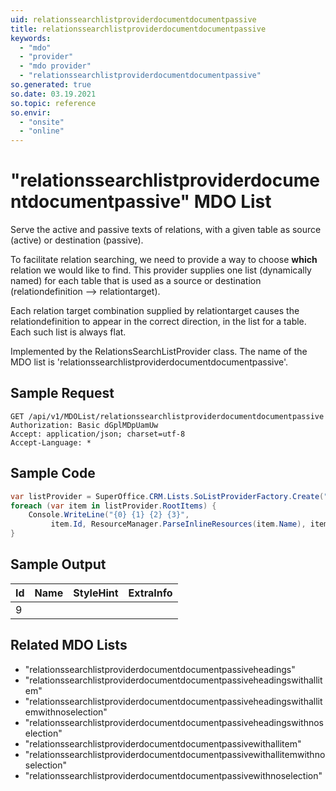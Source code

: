 ```yaml
---
uid: relationssearchlistproviderdocumentdocumentpassive
title: relationssearchlistproviderdocumentdocumentpassive
keywords:
  - "mdo"
  - "provider"
  - "mdo provider"
  - "relationssearchlistproviderdocumentdocumentpassive"
so.generated: true
so.date: 03.19.2021
so.topic: reference
so.envir:
  - "onsite"
  - "online"
---
```


# "relationssearchlistproviderdocumentdocumentpassive" MDO List
Serve the active and passive texts of relations, with a given table as source (active)
or destination (passive).

To facilitate relation searching, we need to provide a way to choose <b>which</b> relation we
would like to find. This provider supplies one list (dynamically named) for each table that
is used as a source or destination (relationdefinition --&gt; relationtarget).

Each relation target combination supplied by relationtarget causes the relationdefinition to
appear in the correct direction, in the list for a table. Each such list is always flat.

Implemented by the <see cref="T:SuperOffice.CRM.Lists.RelationsSearchListProvider">RelationsSearchListProvider</see> class.
The name of the MDO list is 'relationssearchlistproviderdocumentdocumentpassive'.




## Sample Request

```http!
GET /api/v1/MDOList/relationssearchlistproviderdocumentdocumentpassive
Authorization: Basic dGplMDpUamUw
Accept: application/json; charset=utf-8
Accept-Language: *

```

## Sample Code
```cs
var listProvider = SuperOffice.CRM.Lists.SoListProviderFactory.Create("relationssearchlistproviderdocumentdocumentpassive", forceFlatList: true);
foreach (var item in listProvider.RootItems) {
    Console.WriteLine("{0} {1} {2} {3}", 
         item.Id, ResourceManager.ParseInlineResources(item.Name), item.StyleHint, item.ExtraInfo);
}
```

## Sample Output

|Id   | Name  |StyleHint|ExtraInfo |
| --- | ----- | ------- | -------- |
|9||||


## Related MDO Lists

* "relationssearchlistproviderdocumentdocumentpassiveheadings"
* "relationssearchlistproviderdocumentdocumentpassiveheadingswithallitem"
* "relationssearchlistproviderdocumentdocumentpassiveheadingswithallitemwithnoselection"
* "relationssearchlistproviderdocumentdocumentpassiveheadingswithnoselection"
* "relationssearchlistproviderdocumentdocumentpassivewithallitem"
* "relationssearchlistproviderdocumentdocumentpassivewithallitemwithnoselection"
* "relationssearchlistproviderdocumentdocumentpassivewithnoselection"
